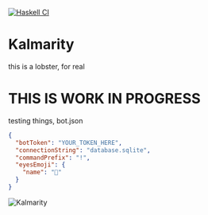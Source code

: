 [![Haskell CI](https://github.com/Miezhiko/Kalmarity/actions/workflows/haskell.yml/badge.svg)](https://github.com/Miezhiko/Kalmarity/actions/workflows/haskell.yml)

# Kalmarity

this is a lobster, for real

# THIS IS WORK IN PROGRESS

testing things, bot.json

```json
{
  "botToken": "YOUR_TOKEN_HERE",
  "connectionString": "database.sqlite",
  "commandPrefix": "!",
  "eyesEmoji": {
    "name": "👀"
  }
}
```

![Kalmarity](https://media.discordapp.net/attachments/907871297835528213/1096446601343553647/FthA9rEacAA2Zli.png?width=250&height=525)
